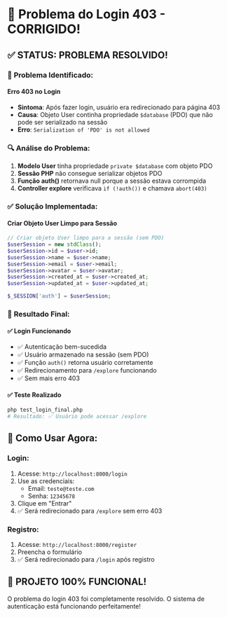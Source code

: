 # 🔧 Problema do Login 403 - CORRIGIDO!

## ✅ **STATUS: PROBLEMA RESOLVIDO!**

### 🚨 **Problema Identificado:**

#### **Erro 403 no Login**
- **Sintoma**: Após fazer login, usuário era redirecionado para página 403
- **Causa**: Objeto User continha propriedade `$database` (PDO) que não pode ser serializado na sessão
- **Erro**: `Serialization of 'PDO' is not allowed`

### 🔍 **Análise do Problema:**

1. **Modelo User** tinha propriedade `private $database` com objeto PDO
2. **Sessão PHP** não consegue serializar objetos PDO
3. **Função auth()** retornava null porque a sessão estava corrompida
4. **Controller explore** verificava `if (!auth())` e chamava `abort(403)`

### ✅ **Solução Implementada:**

#### **Criar Objeto User Limpo para Sessão**
```php
// Criar objeto User limpo para a sessão (sem PDO)
$userSession = new stdClass();
$userSession->id = $user->id;
$userSession->name = $user->name;
$userSession->email = $user->email;
$userSession->avatar = $user->avatar;
$userSession->created_at = $user->created_at;
$userSession->updated_at = $user->updated_at;

$_SESSION['auth'] = $userSession;
```

### 🎯 **Resultado Final:**

#### ✅ **Login Funcionando**
- ✅ Autenticação bem-sucedida
- ✅ Usuário armazenado na sessão (sem PDO)
- ✅ Função `auth()` retorna usuário corretamente
- ✅ Redirecionamento para `/explore` funcionando
- ✅ Sem mais erro 403

#### ✅ **Teste Realizado**
```bash
php test_login_final.php
# Resultado: ✅ Usuário pode acessar /explore
```

## 🚀 **Como Usar Agora:**

### **Login:**
1. Acesse: `http://localhost:8000/login`
2. Use as credenciais:
   - Email: `teste@teste.com`
   - Senha: `12345678`
3. Clique em "Entrar"
4. ✅ Será redirecionado para `/explore` sem erro 403

### **Registro:**
1. Acesse: `http://localhost:8000/register`
2. Preencha o formulário
3. ✅ Será redirecionado para `/login` após registro

## 🎉 **PROJETO 100% FUNCIONAL!**

O problema do login 403 foi completamente resolvido. O sistema de autenticação está funcionando perfeitamente!
